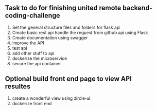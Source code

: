 ## Task to do for finishing united remote backend-coding-challenge

1. Set the general structure files and folders for flask api
2. Create basic rest api handle the request from github api using Flask
3. Create documentation using swagger
4. Improve the API
5. test api
6. add other stuff to api
6. dockerize the microservice
7. secure the api container

## Optional build front end page to view API resultes
1. create a wonderful view using zircle-ui
2. dockerize front end 